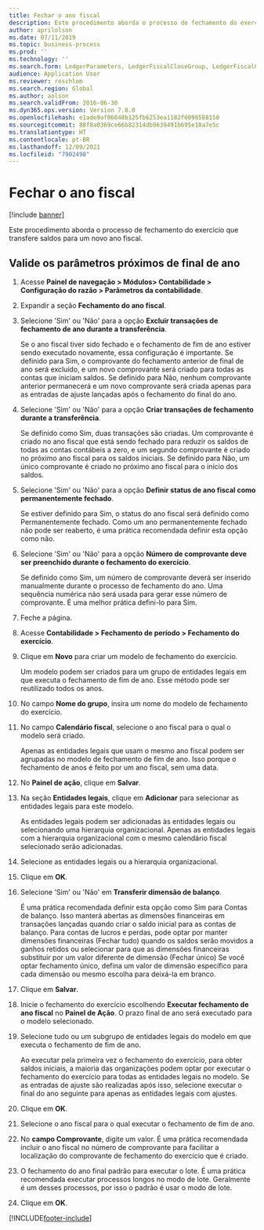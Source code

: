 ```yaml
---
title: Fechar o ano fiscal
description: Este procedimento aborda o processo de fechamento do exercício que transfere saldos para um novo ano fiscal.
author: aprilolson
ms.date: 07/11/2019
ms.topic: business-process
ms.prod: ''
ms.technology: ''
ms.search.form: LedgerParameters, LedgerFiscalCloseGroup, LedgerFiscalCloseAddLedger, SysLookupMultiSelectGrid, LedgerFiscalCloseRunGroup
audience: Application User
ms.reviewer: roschlom
ms.search.region: Global
ms.author: aolson
ms.search.validFrom: 2016-06-30
ms.dyn365.ops.version: Version 7.0.0
ms.openlocfilehash: e1ade9af06848b125fb6253ea1182f6098588150
ms.sourcegitcommit: 88f8a0369ce66b82314db9639491b695e18a7e5c
ms.translationtype: HT
ms.contentlocale: pt-BR
ms.lasthandoff: 12/09/2021
ms.locfileid: "7902498"
---
```

# <a name="close-the-fiscal-year"></a>Fechar o ano fiscal

[!include [banner](../../includes/banner.md)]

Este procedimento aborda o processo de fechamento do exercício que transfere saldos para um novo ano fiscal.


## <a name="validate-year-end-close-parameters"></a>Valide os parâmetros próximos de final de ano
1. Acesse **Painel de navegação > Módulos> Contabilidade > Configuração do razão > Parâmetros da contabilidade**.
2. Expandir a seção **Fechamento do ano fiscal**.
3. Selecione 'Sim' ou 'Não' para a opção **Excluir transações de fechamento de ano durante a transferência**.
    
    Se o ano fiscal tiver sido fechado e o fechamento de fim de ano estiver sendo executado novamente, essa configuração é importante. Se definido para Sim, o comprovante do fechamento anterior de final de ano será excluído, e um novo comprovante será criado para todas as contas que iniciam saldos. Se definido para Não, nenhum comprovante anterior permanecerá e um novo comprovante será criada apenas para as entradas de ajuste lançadas após o fechamento do final do ano.

4. Selecione 'Sim' ou 'Não' para a opção **Criar transações de fechamento durante a transferência**.

    Se definido como Sim, duas transações são criadas. Um comprovante é criado no ano fiscal que está sendo fechado para reduzir os saldos de todas as contas contábeis a zero, e um segundo comprovante é criado no próximo ano fiscal para os saldos iniciais. Se definido para Não, um único comprovante é criado no próximo ano fiscal para o início dos saldos.  

5. Selecione 'Sim' ou 'Não' para a opção **Definir status de ano fiscal como permanentemente fechado**.

    Se estiver definido para Sim, o status do ano fiscal será definido como Permanentemente fechado.  Como um ano permanentemente fechado não pode ser reaberto, é uma prática recomendada definir esta opção como não.  

6. Selecione 'Sim' ou 'Não' para a opção **Número de comprovante deve ser preenchido durante o fechamento do exercício**.

    Se definido como Sim, um número de comprovante deverá ser inserido manualmente durante o processo de fechamento do ano. Uma sequência numérica não será usada para gerar esse número de comprovante. É uma melhor prática defini-lo para Sim.  

7. Feche a página.
8. Acesse **Contabilidade > Fechamento de período > Fechamento do exercício**.
9. Clique em **Novo** para criar um modelo de fechamento do exercício.

    Um modelo podem ser criados para um grupo de entidades legais em que executa o fechamento de fim de ano. Esse método pode ser reutilizado todos os anos.  

10. No campo **Nome do grupo**, insira um nome do modelo de fechamento do exercício.
11. No campo **Calendário fiscal**, selecione o ano fiscal para o qual o modelo será criado.

    Apenas as entidades legais que usam o mesmo ano fiscal podem ser agrupadas no modelo de fechamento de fim de ano. Isso porque o fechamento de anos é feito por um ano fiscal, sem uma data.  

12. No **Painel de ação**, clique em **Salvar**.
13. Na seção **Entidades legais**, clique em **Adicionar** para selecionar as entidades legais para este modelo.
    
    As entidades legais podem ser adicionadas às entidades legais ou selecionando uma hierarquia organizacional.  Apenas as entidades legais com a hierarquia organizacional com o mesmo calendário fiscal selecionado serão adicionadas.  

14. Selecione as entidades legais ou a hierarquia organizacional.
15. Clique em **OK**.
16. Selecione 'Sim' ou 'Não' em **Transferir dimensão de balanço**.

    É uma prática recomendada definir esta opção como Sim para Contas de balanço. Isso manterá abertas as dimensões financeiras em transações lançadas quando criar o saldo inicial para as contas de balanço. Para contas de lucros e perdas, pode optar por manter dimensões financeiras (Fechar tudo) quando os saldos serão movidos a ganhos retidos ou selecionar para que as dimensões financeiras substituir por um valor diferente de dimensão (Fechar único) Se você optar fechamento único, defina um valor de dimensão específico para cada dimensão ou mesmo escolha para deixá-la em branco.  

17. Clique em **Salvar**.
18. Inicie o fechamento do exercício escolhendo **Executar fechamento de ano fiscal** no **Painel de Ação**. O prazo final de ano será executado para o modelo selecionado.  
19. Selecione tudo ou um subgrupo de entidades legais do modelo em que executa o fechamento de fim de ano.

    Ao executar pela primeira vez o fechamento do exercício, para obter saldos iniciais, a maioria das organizações podem optar por executar o fechamento do exercício para todas as entidades legais no modelo. Se as entradas de ajuste são realizadas após isso, selecione executar o final do ano seguinte para apenas as entidades legais com ajustes.  

20. Clique em **OK**.
21. Selecione o ano fiscal para o qual executar o fechamento de fim de ano.
22. No **campo Comprovante**, digite um valor. É uma prática recomendada incluir o ano fiscal no número de comprovante para facilitar a localização do comprovante de fechamento do exercício que é criado.  
23. O fechamento do ano final padrão para executar o lote. É uma prática recomendada executar processos longos no modo de lote. Geralmente é um desses processos, por isso o padrão é usar o modo de lote.  
24. Clique em **OK**.



[!INCLUDE[footer-include](../../../includes/footer-banner.md)]
